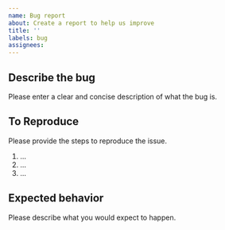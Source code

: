 ```yaml
---
name: Bug report
about: Create a report to help us improve
title: ''
labels: bug
assignees: 
---
```


## Describe the bug

Please enter a clear and concise description of what the bug is.

## To Reproduce

Please provide the steps to reproduce the issue.

1. ...
2. ...
3. ...

## Expected behavior

Please describe what you would expect to happen.